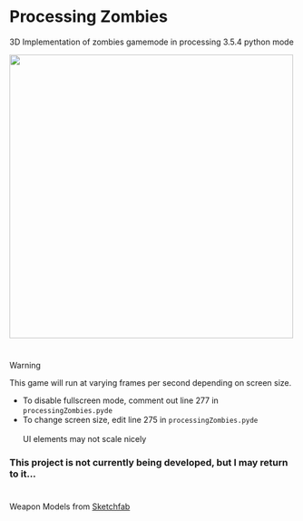 # Processing Zombies
3D Implementation of zombies gamemode in processing 3.5.4 python mode

<img src="https://github.com/thefudgeishot/Procesing-Zombies/assets/33798627/6782c8a4-374a-4a68-9f88-740e651578d6)" width="500">

#
> [!WARNING]
> This game will run at varying frames per second depending on screen size. <br /> 
> + To disable fullscreen mode, comment out line 277 in `processingZombies.pyde` <br /> 
> + To change screen size, edit line 275 in `processingZombies.pyde` <br /> <br />
> UI elements may not scale nicely

### This project is not currently being developed, but I may return to it...
#
Weapon Models from [Sketchfab](https://sketchfab.com/3d-models/voxel-weapon-pack-6b2262f245664178beaa114e62d66b9a)
